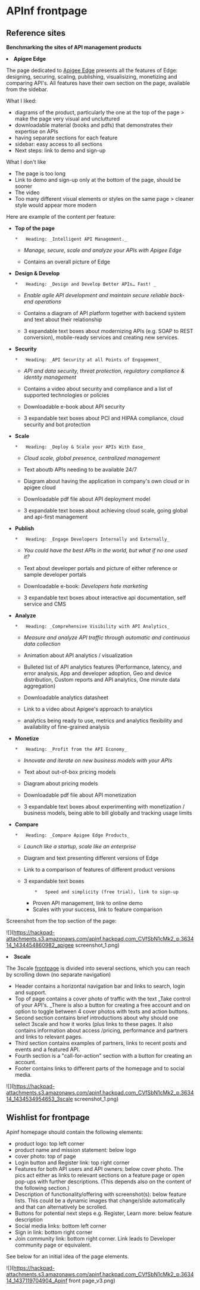 # APInf frontpage

## Reference sites

**Benchmarking the sites of API management products**
<undefined><li>**Apigee Edge**</li></undefined>

The page dedicated to [Apigee Edge](http://apigee.com/about/products/api-management) presents all the features of Edge: designing, securing, scaling, publishing, visualisizing, monetizing and comparing API's. All features have their own section on the page, available from the sidebar. 

What I liked:

*   diagrams of the product, particularly the one at the top of the page > make the page very visual and uncluttured
*   downloadable material (books and pdfs) that demonstrates their expertise on APIs
*   having separate sections for each feature
*   sidebar: easy access to all sections
*   Next steps: link to demo and sign-up

What I don't like

*   The page is too long
*   Link to demo and sign-up only at the bottom of the page, should be sooner
*   The video
*   Too many different visual elements or styles on the same page > cleaner style would appear more modern

Here are example of the content per feature:

*   **Top of the page**

        *   Heading: _Intelligent API Management._

    *   _Manage, secure, scale and analyze your APIs with Apigee Edge_

    *   Contains an overall picture of Edge

*   **Design & Develop**

        *   Heading: _Design and Develop Better APIs… Fast! _

    *   _Enable agile API development and maintain secure reliable back-end operations_

    *   Contains a diagram of API platform together with backend system and text about their relationship
    *   3 expandable text boxes about modernizing APIs (e.g. SOAP to REST conversion), mobile-ready services and creating new services.

*   **Security**

        *   Heading: _API Security at all Points of Engagement_

    *   _API and data security, threat protection, regulatory compliance & identity management_

    *   Contains a video about security and compliance and a list of supported technologies or policies
    *   Downloadable e-book about API security
    *   3 expandable text boxes about PCI and HIPAA compliance, cloud security and bot protection

*   **Scale**

        *   Heading: _Deploy & Scale your APIs With Ease_

    *   _Cloud scale, global presence, centralized management_

    *   Text aboutb APIs needing to be available 24/7
    *   Diagram about having the application in company's own cloud or in apigee cloud
    *   Downloadable pdf file about API deployment model
    *   3 expandable text boxes about achieving cloud scale, going global and api-first management

*   **Publish**

        *   Heading: _Engage Developers Internally and Externally_

    *   _You could have the best APIs in the world, but what if no one used it?_

    *   Text about developer portals and picture of either reference or sample developer portals
    *   Downloadable e-book: _Developers hate marketing_
    *   3 expandable text boxes about interactive api documentation, self service and CMS

*   **Analyze**

        *   Heading: _Comprehensive Visibility with API Analytics_

    *   _Measure and analyze API traffic through automatic and continuous data collection_

    *   Animation about API analytics / visualization
    *   Bulleted list of API analytics features (Performance, latency, and error analysis, App and developer adoption, Geo and device distribution, Custom reports and API analytics, One minute data aggregation)
    *   Downloadable analytics datasheet
    *   Link to a video about Apigee's approach to analytics
    *    analytics being ready to use, metrics and analytics flexibility and availability of fine-grained analysis

*   **Monetize**

        *   Heading: _Profit from the API Economy_

    *   _Innovate and iterate on new business models with your APIs_

    *   Text about out-of-box pricing models
    *   Diagram about pricing models
    *   Downloadable pdf file about API monetization
    *   3 expandable text boxes about experimenting with monetization / business models, being able to bill globally and tracking usage limits

*   **Compare**

        *   Heading: _Compare Apigee Edge Products_

    *   _Launch like a startup, scale like an enterprise_

    *   Diagram and text presenting different versions of Edge
    *   Link to a comparison of features of different product versions
    *   3 expandable text boxes

                *   Speed and simplicity (free trial), link to sign-up
        *   Proven API management, link to online demo
        *   Scales with your success, link to feature comparison

Screenshot from the top section of the page:

![](https://hackpad-attachments.s3.amazonaws.com/apinf.hackpad.com_CVfSbN1cMk2_p.363414_1434454860982_apigee screenshot_1.png)
<undefined><li>**3scale**</li></undefined>

The 3scale [frontpage](http://www.3scale.net/) is divided into several sections, which you can reach by scrolling down (no separate navigation)

*   Header contains a horizontal navigation bar and links to search, login and support.
*   Top of page contains a cover photo of traffic with the text _Take control of your API's. _There is also a button for creating a free account and on option to toggle between 4 cover photos with texts and action buttons.
*   Second section contains brief introductions about why should one select 3scale and how it works (plus links to these pages. It also contains information about access /pricing, performance and partners and links to relevant pages.
*   Third section contains examples of partners, links to recent posts and events and a featured API.
*   Fourth section is a "call-for-action" section with a button for creating an account.
*   Footer contains links to different parts of the homepage and to social media.

![](https://hackpad-attachments.s3.amazonaws.com/apinf.hackpad.com_CVfSbN1cMk2_p.363414_1434534954653_3scale screenshot_1.png)

## Wishlist for frontpage

Apinf homepage should contain the following elements:

*   product logo: top left corner
*   product name and mission statement: below logo
*   cover photo: top of page
*   Login button and Register link: top right corner
*   Features for both API users and API owners: below cover photo. The pics act either as links to relevant sections on a feature page or open pop-ups with further descriptions. (This depends also on the content of the following section.)
*   Description of functionality/offering with screenshot(s): below feature lists. This could be a dynamic images that change/slide automatically and that can alternatively be scrolled.
*   Buttons for potential next steps e.g. Register, Learn more: below feature description
*   Social media links: bottom left corner
*   Sign in link: bottom right corner
*   Join community link: bottom right corner. Link leads to Developer community page or equivalent.

See below for an initial idea of the page elements.

![](https://hackpad-attachments.s3.amazonaws.com/apinf.hackpad.com_CVfSbN1cMk2_p.363414_1437119704904_Apinf front page_v3.png)